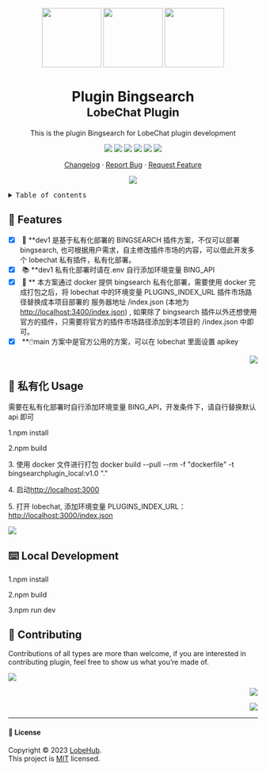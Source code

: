 <a name="readme-top"></a>

<div align="center">

<img height="120" src="https://registry.npmmirror.com/@lobehub/assets-emoji/1.3.0/files/assets/puzzle-piece.webp">
<img height="120" src="https://gw.alipayobjects.com/zos/kitchen/qJ3l3EPsdW/split.svg">
<img height="120" src="https://registry.npmmirror.com/@lobehub/assets-emoji-anim/1.0.0/files/assets/rocket.webp">

<h1>Plugin Bingsearch<br/><sup>LobeChat Plugin</sup></h1>

This is the plugin Bingsearch for LobeChat plugin development

[![][🤯-🧩-lobehub-shield]][🤯-🧩-lobehub-link]
[![][github-contributors-shield]][github-contributors-link]
[![][github-forks-shield]][github-forks-link]
[![][github-stars-shield]][github-stars-link]
[![][github-issues-shield]][github-issues-link]
[![][github-license-shield]][github-license-link]

[Changelog](./CHANGELOG.md) · [Report Bug][github-issues-link] · [Request Feature][github-issues-link]

![](https://raw.githubusercontent.com/andreasbm/readme/master/assets/lines/rainbow.png)

</div>

<details>
<summary><kbd>Table of contents</kbd></summary>

#### TOC

- [🌟 Features](#-features)
- [🤯 私有化 Usage](#-私有化-usage)
- [⌨️ Local Development](#️-local-development)
- [🤝 Contributing](#-contributing)

####

</details>

## 🌟 Features

- [x] &#x20;💨 \*\*dev1 是基于私有化部署的 BINGSEARCH 插件方案，不仅可以部署 bingsearch, 也可根据用户需求，自主修改插件市场的内容，可以借此开发多个 lobechat 私有插件，私有化部署。
- [x] &#x20;📚 \*\*dev1 私有化部署时请在.env 自行添加环境变量 BING_API
- [x] &#x20;🔄 \*\* 本方案通过 docker 提供 bingsearch 私有化部署，需要使用 docker 完成打包之后，将 lobechat 中的环境变量 PLUGINS_INDEX_URL 插件市场路径替换成本项目部署的 服务器地址 /index.json (本地为<http://localhost:3400/index.json>) , 如果除了 bingsearch 插件以外还想使用官方的插件，只需要将官方的插件市场路径添加到本项目的 /index.json 中即可。
- [x] &#x20;\*\*🖱️main 方案中是官方公用的方案，可以在 lobechat 里面设置 apikey

<div align="right">

[![][back-to-top]](#readme-top)

</div>

## 🤯 私有化 Usage

需要在私有化部署时自行添加环境变量 BING_API，开发条件下，请自行替换默认 api 即可

1.npm install

2.npm build

3\. 使用 docker 文件进行打包 docker build --pull --rm -f "dockerfile" -t bingsearchplugin_local:v1.0 "."

4\. 启动<http://localhost:3000>

5\. 打开 lobechat, 添加环境变量 PLUGINS_INDEX_URL：<http://localhost:3000/index.json>

[![][back-to-top]](#readme-top)

</div>

## ⌨️ Local Development

1.npm install

2.npm build

3.npm run dev

</div>

## 🤝 Contributing

Contributions of all types are more than welcome, if you are interested in contributing plugin, feel free to show us what you’re made of.

[![][pr-welcome-shield]][pr-welcome-link]

<div align="right">

[![][back-to-top]](#readme-top)</div>

<div align="right">

[![][back-to-top]](#readme-top)

</div>

---

#### 📝 License

Copyright © 2023 [LobeHub][profile-url]. <br />
This project is [MIT](./LICENSE) licensed.

<!-- LINK GROUP -->

[🤯-🧩-lobehub-link]: https://github.com/lobehub/lobe-chat-plugins
[🤯-🧩-lobehub-shield]: https://img.shields.io/badge/%F0%9F%A4%AF%20%26%20%F0%9F%A7%A9%20LobeHub-Plugin-95f3d9?labelColor=black&style=flat-square
[back-to-top]: https://img.shields.io/badge/-BACK_TO_TOP-151515?style=flat-square
[github-contributors-link]: https://github.com/FineHow/Bingsearch-Plugin/graphs/contributors
[github-contributors-shield]: https://img.shields.io/github/contributors/FineHow/Bingsearch-Plugin?color=c4f042&labelColor=black&style=flat-square
[github-forks-link]: https://github.com/FineHow/Bingsearch-Plugin/network/members
[github-forks-shield]: https://img.shields.io/github/forks/FineHow/Bingsearch-Plugin?color=8ae8ff&labelColor=black&style=flat-square
[github-issues-link]: https://github.com/FineHow/Bingsearch-Plugin/issues
[github-issues-shield]: https://img.shields.io/github/issues/FineHow/Bingsearch-Plugin?color=ff80eb&labelColor=black&style=flat-square
[github-license-link]: https://github.com/FineHow/Bingsearch-Plugin/blob/main/LICENSE
[github-license-shield]: https://img.shields.io/github/license/FineHow/Bingsearch-Plugin?color=white&labelColor=black&style=flat-square
[github-stars-link]: https://github.com/FineHow/Bingsearch-Plugin/network/stargazers
[github-stars-shield]: https://img.shields.io/github/stars/FineHow/Bingsearch-Plugin?color=ffcb47&labelColor=black&style=flat-square
[pr-welcome-link]: https://github.com/FineHow/Bingsearch-Plugin/pulls
[pr-welcome-shield]: https://img.shields.io/badge/%F0%9F%A4%AF%20PR%20WELCOME-%E2%86%92-ffcb47?labelColor=black&style=for-the-badge
[profile-url]: https://github.com/lobehub
